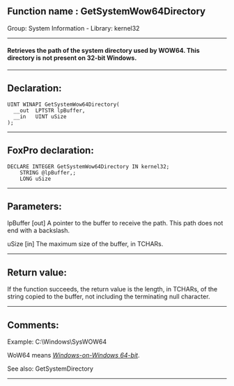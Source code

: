 
## Function name : GetSystemWow64Directory
Group: System Information - Library: kernel32    
***  


#### Retrieves the path of the system directory used by WOW64. This directory is not present on 32-bit Windows.
***  


## Declaration:
```foxpro  
UINT WINAPI GetSystemWow64Directory(
  __out  LPTSTR lpBuffer,
  __in   UINT uSize
);  
```  
***  


## FoxPro declaration:
```foxpro  
DECLARE INTEGER GetSystemWow64Directory IN kernel32;
	STRING @lpBuffer,;
	LONG uSize  
```  
***  


## Parameters:
lpBuffer [out] 
A pointer to the buffer to receive the path. This path does not end with a backslash.

uSize [in] 
The maximum size of the buffer, in TCHARs.  
***  


## Return value:
If the function succeeds, the return value is the length, in TCHARs, of the string copied to the buffer, not including the terminating null character.  
***  


## Comments:
Example: C:\Windows\SysWOW64  
  
WoW64 means <Em><a href="http://en.wikipedia.org/wiki/WOW64">Windows-on-Windows 64-bit</a></Em>.  
  
See also: GetSystemDirectory   
  
***  

